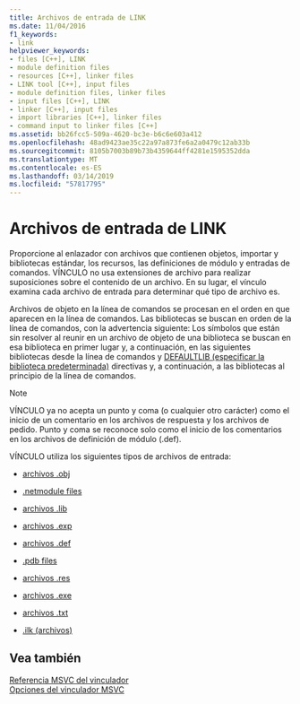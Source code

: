 ```yaml
---
title: Archivos de entrada de LINK
ms.date: 11/04/2016
f1_keywords:
- link
helpviewer_keywords:
- files [C++], LINK
- module definition files
- resources [C++], linker files
- LINK tool [C++], input files
- module definition files, linker files
- input files [C++], LINK
- linker [C++], input files
- import libraries [C++], linker files
- command input to linker files [C++]
ms.assetid: bb26fcc5-509a-4620-bc3e-b6c6e603a412
ms.openlocfilehash: 48ad9423ae35c22a97a873fe6a2a0479c12ab33b
ms.sourcegitcommit: 8105b7003b89b73b4359644ff4281e1595352dda
ms.translationtype: MT
ms.contentlocale: es-ES
ms.lasthandoff: 03/14/2019
ms.locfileid: "57817795"
---
```

# <a name="link-input-files"></a>Archivos de entrada de LINK

Proporcione al enlazador con archivos que contienen objetos, importar y bibliotecas estándar, los recursos, las definiciones de módulo y entradas de comandos. VÍNCULO no usa extensiones de archivo para realizar suposiciones sobre el contenido de un archivo. En su lugar, el vínculo examina cada archivo de entrada para determinar qué tipo de archivo es.

Archivos de objeto en la línea de comandos se procesan en el orden en que aparecen en la línea de comandos. Las bibliotecas se buscan en orden de la línea de comandos, con la advertencia siguiente: Los símbolos que están sin resolver al reunir en un archivo de objeto de una biblioteca se buscan en esa biblioteca en primer lugar y, a continuación, en las siguientes bibliotecas desde la línea de comandos y [DEFAULTLIB (especificar la biblioteca predeterminada)](defaultlib-specify-default-library.md) directivas y, a continuación, a las bibliotecas al principio de la línea de comandos.

> [!NOTE]
>  VÍNCULO ya no acepta un punto y coma (o cualquier otro carácter) como el inicio de un comentario en los archivos de respuesta y los archivos de pedido. Punto y coma se reconoce solo como el inicio de los comentarios en los archivos de definición de módulo (.def).

VÍNCULO utiliza los siguientes tipos de archivos de entrada:

- [archivos .obj](dot-obj-files-as-linker-input.md)

- [.netmodule files](netmodule-files-as-linker-input.md)

- [archivos .lib](dot-lib-files-as-linker-input.md)

- [archivos .exp](dot-exp-files-as-linker-input.md)

- [archivos .def](dot-def-files-as-linker-input.md)

- [.pdb files](dot-pdb-files-as-linker-input.md)

- [archivos .res](dot-res-files-as-linker-input.md)

- [archivos .exe](dot-exe-files-as-linker-input.md)

- [archivos .txt](dot-txt-files-as-linker-input.md)

- [.ilk (archivos)](dot-ilk-files-as-linker-input.md)

## <a name="see-also"></a>Vea también

[Referencia MSVC del vinculador](linking.md)<br/>
[Opciones del vinculador MSVC](linker-options.md)
